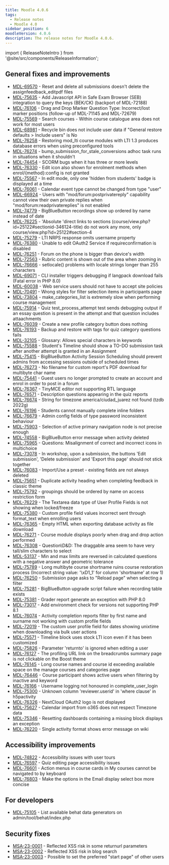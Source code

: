```yaml
---
title: Moodle 4.0.6
tags:
  - Release notes
  - Moodle 4.0
sidebar_position: 6
moodleVersion: 4.0.6
description: The release notes for Moodle 4.0.6.
---
```


import { ReleaseNoteIntro } from '@site/src/components/ReleaseInformation';

<ReleaseNoteIntro releaseName={frontMatter.moodleVersion} />

## General fixes and improvements
<!-- cspell:disable -->
- [MDL-69570](https://tracker.moodle.org/browse/MDL-69570) - Reset and delete all submissions doesn't delete the assignfeedback_editpdf files
- [MDL-75635](https://tracker.moodle.org/browse/MDL-75635) - Add Javascript API in Safe Exam Browser (SEB) integration to query the keys (BEK/CK) (backport of MDL-72188)
- [MDL-76106](https://tracker.moodle.org/browse/MDL-76106) - Drag and Drop Marker Question Type: Incorrect/lost marker positions (follow-up of MDL-71145 and MDL-72679)
- [MDL-75569](https://tracker.moodle.org/browse/MDL-75569) - Search courses - Within course catalogue area does not work for most users
- [MDL-68981](https://tracker.moodle.org/browse/MDL-68981) - Recycle bin does not include user data if "General restore defaults > Include users"  is No
- [MDL-76258](https://tracker.moodle.org/browse/MDL-76258) - Restoring mod_lti course modules with LTI 1.3 produces database errors when using preconfigured tools
- [MDL-76274](https://tracker.moodle.org/browse/MDL-76274) - bump_submission_for_stale_conversions adhoc task runs in situations when it shouldn't
- [MDL-74454](https://tracker.moodle.org/browse/MDL-74454) -  SCORM bugs when it has three or more levels
- [MDL-76330](https://tracker.moodle.org/browse/MDL-76330) - Edit icon also shown for enrolment methods when enrol/{method}:config is not granted
- [MDL-75567](https://tracker.moodle.org/browse/MDL-75567) - In edit mode, only one 'hidden from students' badge is displayed at a time
- [MDL-76061](https://tracker.moodle.org/browse/MDL-76061) - Calendar event type cannot be changed from type "user"
- [MDL-66924](https://tracker.moodle.org/browse/MDL-66924) - Users with "mod/forum:postprivatereply" capability cannot view their own private replies when "mod/forum:readprivatereplies" is not enabled
- [MDL-74779](https://tracker.moodle.org/browse/MDL-74779) - BigBlueButton recordings show up ordered by name instead of date
- [MDL-76225](https://tracker.moodle.org/browse/MDL-76225) - 'Absolute 'direct links to sections (course/view.php?id=25122#sectionid-346124-title) do not work any more, only course/view.php?id=25122#section-4
- [MDL-75279](https://tracker.moodle.org/browse/MDL-75279) - LTI NRPS response omits username property
- [MDL-76380](https://tracker.moodle.org/browse/MDL-76380) - Unable to edit OAuth2 Service if requireconfirmation is disabled
- [MDL-76251](https://tracker.moodle.org/browse/MDL-76251) - Forum on the phone is bigger than device's width
- [MDL-72563](https://tracker.moodle.org/browse/MDL-72563) - Rubric content is shown out of the area when zooming in
- [MDL-76666](https://tracker.moodle.org/browse/MDL-76666) - setlocale() problems with locale strings longer than 255 characters
- [MDL-69071](https://tracker.moodle.org/browse/MDL-69071) - CLI installer triggers debugging if langpack download fails (Fatal error in PHP 8.0)
- [MDL-60038](https://tracker.moodle.org/browse/MDL-60038) - Web service users should not have to accept site policies
- [MDL-70491](https://tracker.moodle.org/browse/MDL-70491) - Wrong styles for filter selection items in participants page
- [MDL-73804](https://tracker.moodle.org/browse/MDL-73804) - make_categories_list is extremely slow when performing course management
- [MDL-75914](https://tracker.moodle.org/browse/MDL-75914) - Quiz test_process_attempt test sends debugging output if an essay question is present in the attempt and that question includes attaachments
- [MDL-76039](https://tracker.moodle.org/browse/MDL-76039) - Create a new profile category button does nothing
- [MDL-76193](https://tracker.moodle.org/browse/MDL-76193) - Backup and restore with tags for quiz category questions fails
- [MDL-32105](https://tracker.moodle.org/browse/MDL-32105) - Glossary: Allows special characters in keywords
- [MDL-75588](https://tracker.moodle.org/browse/MDL-75588) - Student's Timeline should show a TO-DO submission task after another attempt is granted in an Assignment
- [MDL-75415](https://tracker.moodle.org/browse/MDL-75415) - BigBlueButton Activity Session Scheduling should prevent admins from accessing sessions outside of scheduled times
- [MDL-76273](https://tracker.moodle.org/browse/MDL-76273) - No filename for custom report's PDF download for multibyte char name
- [MDL-75441](https://tracker.moodle.org/browse/MDL-75441) - Guest users no longer prompted to create an account and enrol in order to post in a forum
- [MDL-76367](https://tracker.moodle.org/browse/MDL-76367) - TinyMCE editor not supporting RTL language
- [MDL-76571](https://tracker.moodle.org/browse/MDL-76571) - Description questions appearing in the quiz reports
- [MDL-76674](https://tracker.moodle.org/browse/MDL-76674) - String for timezone america/ciudad_juarez not found (tzdb 2022g)
- [MDL-76196](https://tracker.moodle.org/browse/MDL-76196) - Students cannot manually complete inline folders
- [MDL-76679](https://tracker.moodle.org/browse/MDL-76679) - Admin config fields of type password inconsistent behaviour
- [MDL-75903](https://tracker.moodle.org/browse/MDL-75903) - Selection of active primary navigation node is not precise enough
- [MDL-74558](https://tracker.moodle.org/browse/MDL-74558) - BigBlueButton error message when activity deleted
- [MDL-75965](https://tracker.moodle.org/browse/MDL-75965) - Questions: Misalignment of correct and incorrect icons in multichoice
- [MDL-73078](https://tracker.moodle.org/browse/MDL-73078) - In workshop, upon a submission, the buttons 'Edit submission', 'Delete submission' and 'Export this page' should not stick together
- [MDL-76083](https://tracker.moodle.org/browse/MDL-76083) - Import/Use a preset - existing fields are not always deleted
- [MDL-75651](https://tracker.moodle.org/browse/MDL-75651) - Duplicate activity heading when completing feedback in classic theme
- [MDL-75792](https://tracker.moodle.org/browse/MDL-75792) - groupings should be ordered by name on  access restriction form
- [MDL-76229](https://tracker.moodle.org/browse/MDL-76229) - The Textarea data type of User Profile Fields is not showing when locked/freeze
- [MDL-75380](https://tracker.moodle.org/browse/MDL-75380) - Custom profile field values incorrect sent through format_text when enrolling users
- [MDL-76365](https://tracker.moodle.org/browse/MDL-76365) - Empty HTML when exporting database activity as file download
- [MDL-76271](https://tracker.moodle.org/browse/MDL-76271) - Course module displays poorly when drag and drop action performed
- [MDL-76308](https://tracker.moodle.org/browse/MDL-76308) - Question\D&D: The draggable area seem to have very tall/slim characters to select
- [MDL-53137](https://tracker.moodle.org/browse/MDL-53137) - Min and max limits are reversed in calculated questions with a negative answer and geometric tolerance
- [MDL-75789](https://tracker.moodle.org/browse/MDL-75789) - Long multibyte course shortname ruins course restoration process (Incorrect string value: '\xD1_1' for column 'shortname' at row 1)
- [MDL-76250](https://tracker.moodle.org/browse/MDL-76250) - Submission page asks to "Reload page" when selecting a filter
- [MDL-75281](https://tracker.moodle.org/browse/MDL-75281) - BigBlueButton upgrade script failure when recording table exists
- [MDL-75381](https://tracker.moodle.org/browse/MDL-75381) - Grader report generate an exception with PHP 8.0
- [MDL-73017](https://tracker.moodle.org/browse/MDL-73017) - Add environment check for versions not supporting PHP 8.1
- [MDL-76074](https://tracker.moodle.org/browse/MDL-76074) - Activity completion reports filter by first name and surname not working with custom profile fields
- [MDL-72019](https://tracker.moodle.org/browse/MDL-72019) - The custom user profile field for dates showing unixtime when downloading via bulk user actions
- [MDL-75571](https://tracker.moodle.org/browse/MDL-75571) - Timeline block uses stock LTI icon even if it has been customized
- [MDL-75826](https://tracker.moodle.org/browse/MDL-75826) - Parameter 'returnto' is ignored when editing a user
- [MDL-76127](https://tracker.moodle.org/browse/MDL-76127) - The profiling URL link on the breadcrumbs summary page is not clickable on the Boost theme
- [MDL-76145](https://tracker.moodle.org/browse/MDL-76145) - Long course names and course id exceeding available space on the manage courses and categories page
- [MDL-76446](https://tracker.moodle.org/browse/MDL-76446) - Course participant shows active users when filtering by inactive and keyword
- [MDL-76166](https://tracker.moodle.org/browse/MDL-76166) - Username logging not honoured in complete_user_login
- [MDL-75300](https://tracker.moodle.org/browse/MDL-75300) - Unknown column 'reviewer.userid' in 'where clause' in h5pactivity
- [MDL-76326](https://tracker.moodle.org/browse/MDL-76326) - NextCloud OAuth2 logo is not displayed
- [MDL-75627](https://tracker.moodle.org/browse/MDL-75627) - Calendar import from o365 does not respect Timezone data
- [MDL-75346](https://tracker.moodle.org/browse/MDL-75346) - Resetting dashboards containing a missing block displays an exception
- [MDL-76220](https://tracker.moodle.org/browse/MDL-76220) - Single activity format shows error message on wiki
<!-- cspell:enable -->

## Accessibility improvements
<!-- cspell:disable -->
- [MDL-74822](https://tracker.moodle.org/browse/MDL-74822) - Accessibility issues with user tours
- [MDL-76597](https://tracker.moodle.org/browse/MDL-76597) - Quiz editing page accessibility issues
- [MDL-76601](https://tracker.moodle.org/browse/MDL-76601) - Action menus in course cards in My courses cannot be navigated to by keyboard
- [MDL-76803](https://tracker.moodle.org/browse/MDL-76803) - Make the options in the Email display select box more concise
<!-- cspell:enable -->

## For developers
<!-- cspell:disable -->
- [MDL-75105](https://tracker.moodle.org/browse/MDL-75105) - List available behat data generators on admin/tool/behat/index.php
<!-- cspell:enable -->

## Security fixes
<!-- cspell:disable -->
- [MSA-23-0001](https://moodle.org/mod/forum/discuss.php?d=443272) - Reflected XSS risk in some returnurl parameters
- [MSA-23-0002](https://moodle.org/mod/forum/discuss.php?d=443273) - Reflected XSS risk in blog search
- [MSA-23-0003](https://moodle.org/mod/forum/discuss.php?d=443274) - Possible to set the preferred "start page" of other users
<!-- cspell:disable -->
